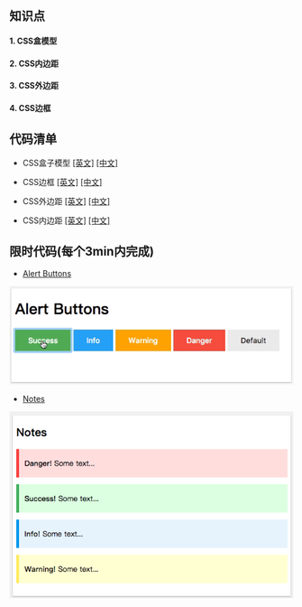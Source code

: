 ## 知识点 

#### 1. CSS盒模型

#### 2. CSS内边距

#### 3. CSS外边距

#### 4. CSS边框

## 代码清单
* CSS盒子模型 [[英文]](http://w3schools.bootcss.com/css/css_boxmodel.html) [[中文]](http://www.runoob.com/css/css-boxmodel.html)

* CSS边框 [[英文]](http://w3schools.bootcss.com/css/css_border.html) [[中文]](http://www.runoob.com/css/css-border.html)

* CSS外边距 [[英文]](http://w3schools.bootcss.com/css/css_margin.html) [[中文]](http://www.runoob.com/css/css-margin.html)

* CSS内边距 [[英文]](http://w3schools.bootcss.com/css/css_padding.html) [[中文]](http://www.runoob.com/css/css-padding.html)

## 限时代码(每个3min内完成)
* [Alert Buttons](../HowTo/Alert_Buttons/README.md)

![](../images/alert_buttons.gif)


* [Notes](../HowTo/Notes/README.md)

![](../images/notes.png)
